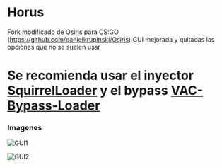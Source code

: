# Horus

Fork modificado de Osiris para CS:GO (https://github.com/danielkrupinski/Osiris)
GUI mejorada y quitadas las opciones que no se suelen usar

# Se recomienda usar el inyector [SquirrelLoader](https://github.com/holasoyender/SquirrelLoader) y el bypass [VAC-Bypass-Loader](https://github.com/danielkrupinski/VAC-Bypass-Loader)

### Imagenes

![GUI1](https://i.imgur.com/NVnjpwT.png)

![GUI2](https://i.imgur.com/vg9A7lE.png)
